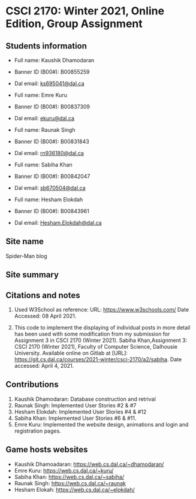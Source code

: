 # CSCI 2170: Winter 2021, Online Edition, Group Assignment 

## Students information
- Full name: Kaushik Dhamodaran
- Banner ID (B00#): B00855259
- Dal email: ks695041@dal.ca

- Full name: Emre Kuru
- Banner ID (B00#): B00837309
- Dal email: ekuru@dal.ca

- Full name: Raunak Singh
- Banner ID (B00#): B00831843
- Dal email: rn936180@dal.ca

- Full name: Sabiha Khan
- Banner ID (B00#): B00842047
- Dal email: sb670504@dal.ca

- Full name: Hesham Elokdah
- Banner ID (B00#): B00843961
- Dal email: Hesham.Elokdah@dal.ca
## Site name
Spider-Man blog

## Site summary


## Citations and notes
1. Used W3School as reference:
URL: https://www.w3schools.com/
Date Accessed: 08 April 2021.

2.  This code to implement the displaying of individual posts in more detail has been used with some modification from my submission for Assignment 3
    in CSCI 2170 (Winter 2021).
    Sabiha Khan,Assignment 3: CSCI 2170 (Winter 2021), Faculty of Computer Science, Dalhousie University.
    Available online on Gitlab at [URL]: https://git.cs.dal.ca/courses/2021-winter/csci-2170/a2/sabiha.
    Date accessed: April 4, 2021.


## Contributions
1. Kaushik Dhamodaran: Database construction and retrival
2. Raunak Singh: Implemented User Stories #2 & #7
3. Hesham Elokdah: Implemented User Stories #4 & #12
4. Sabiha Khan: Implemented User Stories #6 & #11.
5. Emre Kuru: Implemented the website design, animations and login and registration pages.

## Game hosts websites
- Kaushik Dhamoadaran: https://web.cs.dal.ca/~dhamodaran/
- Emre Kuru: https://web.cs.dal.ca/~kuru/
- Sabiha Khan: https://web.cs.dal.ca/~sabiha/
- Raunak Singh: https://web.cs.dal.ca/~raunak
- Hesham Elokah: https://web.cs.dal.ca/~elokdah/
